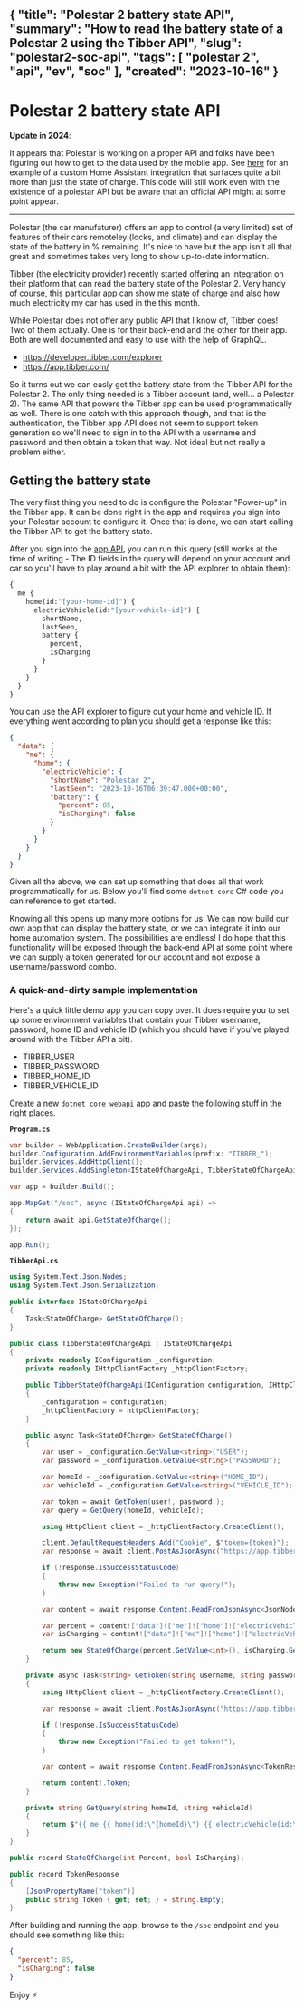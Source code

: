 {
    "title": "Polestar 2 battery state API",
    "summary": "How to read the battery state of a Polestar 2 using the Tibber API",
    "slug": "polestar2-soc-api",
    "tags": [
        "polestar 2",
        "api",
        "ev",
        "soc"
    ],
    "created": "2023-10-16"
}
---

# Polestar 2 battery state API

**Update in 2024**:

It appears that Polestar is working on a proper API and folks have been figuring out how to get to the data used by the mobile app. See [here](https://github.com/loebse/polestar_api/tree/main) for an example of a custom Home Assistant integration that surfaces quite a bit more than just the state of charge. This code will still work even with the existence of a polestar API but be aware that an official API might at some point appear.

---

Polestar (the car manufaturer) offers an app to control (a very limited) set of features of their cars remoteley (locks, and climate) and can display the state of the battery in % remaining. It's nice to have but the app isn't all that great and sometimes takes very long to show up-to-date information.

Tibber (the electricity provider) recently started offering an integration on their platform that can read the battery state of the Polestar 2. Very handy of course, this particular app can show me state of charge and also how much electricity my car has used in the this month.

While Polestar does not offer any public API that I know of, Tibber does! Two of them actually. One is for their back-end and the other for their app. Both are well documented and easy to use with the help of GraphQL.

- https://developer.tibber.com/explorer
- https://app.tibber.com/

So it turns out we can easly get the battery state from the Tibber API for the Polestar 2. The only thing needed is a Tibber account (and, well... a Polestar 2). The same API that powers the Tibber app can be used programmatically as well. There is one catch with this approach though, and that is the authentication, the Tibber app API does not seem to support token generation so we'll need to sign in to the API with a username and password and then obtain a token that way. Not ideal but not really a problem either.

## Getting the battery state

The very first thing you need to do is configure the Polestar "Power-up" in the Tibber app. It can be done right in the app and requires you sign into your Polestar account to configure it. Once that is done, we can start calling the Tibber API to get the battery state.

After you sign into the [app API](https://app.tibber.com/), you can run this query (still works at the time of writing - The ID fields in the query will depend on your account and car so you'll have to play around a bit with the API explorer to obtain them):

```graphQL
{
  me {
    home(id:"[your-home-id]") {
      electricVehicle(id:"[your-vehicle-id]") {
        shortName,
        lastSeen,
        battery {
          percent,
          isCharging
        }
      }
    }
  }
}
```

You can use the API explorer to figure out your home and vehicle ID. If everything went according to plan you should get a response like this:

```json
{
  "data": {
    "me": {
      "home": {
        "electricVehicle": {
          "shortName": "Polestar 2",
          "lastSeen": "2023-10-16T06:39:47.000+00:00",
          "battery": {
            "percent": 85,
            "isCharging": false
          }
        }
      }
    }
  }
}
```

Given all the above, we can set up something that does all that work programmatically for us. Below you'll find some `dotnet core` C# code you can reference to get started.

Knowing all this opens up many more options for us. We can now build our own app that can display the battery state, or we can integrate it into our home automation system. The possibilities are endless! I do hope that this functionality will be exposed through the back-end API at some point where we can supply a token generated for our account and not expose a username/password combo.

### A quick-and-dirty sample implementation

Here's a quick little demo app you can copy over. It does require you to set up some environment variables that contain your Tibber username, password, home ID and vehicle ID (which you should have if you've played around with the Tibber API a bit).

- TIBBER_USER
- TIBBER_PASSWORD
- TIBBER_HOME_ID
- TIBBER_VEHICLE_ID

Create a new `dotnet core webapi` app and paste the following stuff in the right places.

**`Program.cs`**

```csharp
var builder = WebApplication.CreateBuilder(args);
builder.Configuration.AddEnvironmentVariables(prefix: "TIBBER_");
builder.Services.AddHttpClient();
builder.Services.AddSingleton<IStateOfChargeApi, TibberStateOfChargeApi>();

var app = builder.Build();

app.MapGet("/soc", async (IStateOfChargeApi api) =>
{
    return await api.GetStateOfCharge();
});

app.Run();
```

**`TibberApi.cs`**

```csharp
using System.Text.Json.Nodes;
using System.Text.Json.Serialization;

public interface IStateOfChargeApi
{
    Task<StateOfCharge> GetStateOfCharge();
}

public class TibberStateOfChargeApi : IStateOfChargeApi
{
    private readonly IConfiguration _configuration;
    private readonly IHttpClientFactory _httpClientFactory;

    public TibberStateOfChargeApi(IConfiguration configuration, IHttpClientFactory httpClientFactory)
    {
        _configuration = configuration;
        _httpClientFactory = httpClientFactory;
    }

    public async Task<StateOfCharge> GetStateOfCharge()
    {
        var user = _configuration.GetValue<string>("USER");
        var password = _configuration.GetValue<string>("PASSWORD");

        var homeId = _configuration.GetValue<string>("HOME_ID");
        var vehicleId = _configuration.GetValue<string>("VEHICLE_ID");

        var token = await GetToken(user!, password!);
        var query = GetQuery(homeId, vehicleId);

        using HttpClient client = _httpClientFactory.CreateClient();

        client.DefaultRequestHeaders.Add("Cookie", $"token={token}");
        var response = await client.PostAsJsonAsync("https://app.tibber.com/v4/gql", new { query });

        if (!response.IsSuccessStatusCode)
        {
            throw new Exception("Failed to run query!");
        }

        var content = await response.Content.ReadFromJsonAsync<JsonNode>();

        var percent = content!["data"]!["me"]!["home"]!["electricVehicle"]!["battery"]!["percent"]!;
        var isCharging = content!["data"]!["me"]!["home"]!["electricVehicle"]!["battery"]!["isCharging"]!;

        return new StateOfCharge(percent.GetValue<int>(), isCharging.GetValue<bool>());
    }

    private async Task<string> GetToken(string username, string password)
    {
        using HttpClient client = _httpClientFactory.CreateClient();

        var response = await client.PostAsJsonAsync("https://app.tibber.com/login.credentials", new { email = username, password });

        if (!response.IsSuccessStatusCode)
        {
            throw new Exception("Failed to get token!");
        }

        var content = await response.Content.ReadFromJsonAsync<TokenResponse>();

        return content!.Token;
    }

    private string GetQuery(string homeId, string vehicleId)
    {
        return $"{{ me {{ home(id:\"{homeId}\") {{ electricVehicle(id:\"{vehicleId}\") {{ lastSeen, battery {{ percent, isCharging }}}}}}}}";
    }
}

public record StateOfCharge(int Percent, bool IsCharging);

public record TokenResponse
{
    [JsonPropertyName("token")]
    public string Token { get; set; } = string.Empty;
}
```

After building and running the app, browse to the `/soc` endpoint and you should see something like this:

```json
{
  "percent": 85,
  "isCharging": false
}
```

Enjoy ⚡
